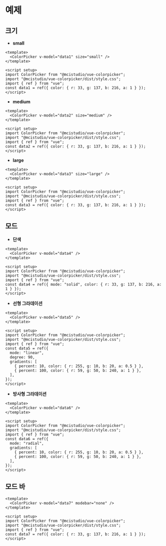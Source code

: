 <script setup>
import { useData } from 'vitepress'
import ColorPicker from '@mcistudio/vue-colorpicker'
import '@mcistudio/vue-colorpicker/dist/style.css'
import { ref } from 'vue'

const data1 = ref({color:{ r: 33, g: 137, b: 216, a: 1 }})
const data2 = ref({color:{ r: 33, g: 137, b: 216, a: 1 }})
const data3 = ref({color:{ r: 33, g: 137, b: 216, a: 1 }})
const data4 = ref({mode:'solid',color:{ r: 33, g: 137, b: 216, a: 1 }})
const data5 = ref({
  mode: 'linear',
  degree: 90,
  gradients: [
    { percent: 10, color: { r: 255, g: 10, b: 20, a: 0.5 } },
    { percent: 100, color: { r: 59, g: 50, b: 240, a: 1 } }
  ]
})
const data6 = ref({
  mode: 'radial',
  gradients: [
    { percent: 10, color: { r: 255, g: 10, b: 20, a: 0.5 } },
    { percent: 100, color: { r: 59, g: 50, b: 240, a: 1 } }
  ]
})
const data7 = ref({color:{ r: 33, g: 137, b: 216, a: 1 }})

function changed(color) {
  console.log('color changed', color)
}
</script>

# 예제

## 크기

- **small**
  <ClientOnly>
  <ColorPicker v-model="data1" size="small" />
  </ClientOnly>

```vue
<template>
  <ColorPicker v-model="data1" size="small" />
</template>

<script setup>
import ColorPicker from "@mcistudio/vue-colorpicker";
import "@mcistudio/vue-colorpicker/dist/style.css";
import { ref } from "vue";
const data1 = ref({ color: { r: 33, g: 137, b: 216, a: 1 } });
</script>
```

- **medium**
  <ClientOnly>
  <ColorPicker v-model="data2" size="medium" />
  </ClientOnly>

```vue
<template>
  <ColorPicker v-model="data2" size="medium" />
</template>

<script setup>
import ColorPicker from "@mcistudio/vue-colorpicker";
import "@mcistudio/vue-colorpicker/dist/style.css";
import { ref } from "vue";
const data2 = ref({ color: { r: 33, g: 137, b: 216, a: 1 } });
</script>
```

- **large**
  <ClientOnly>
  <ColorPicker v-model="data3" size="large" />
  </ClientOnly>

```vue
<template>
  <ColorPicker v-model="data3" size="large" />
</template>

<script setup>
import ColorPicker from "@mcistudio/vue-colorpicker";
import "@mcistudio/vue-colorpicker/dist/style.css";
import { ref } from "vue";
const data3 = ref({ color: { r: 33, g: 137, b: 216, a: 1 } });
</script>
```

## 모드

- **단색**
  <ClientOnly>
  <ColorPicker v-model="data4" />
  </ClientOnly>

```vue
<template>
  <ColorPicker v-model="data4" />
</template>

<script setup>
import ColorPicker from "@mcistudio/vue-colorpicker";
import "@mcistudio/vue-colorpicker/dist/style.css";
import { ref } from "vue";
const data4 = ref({ mode: "solid", color: { r: 33, g: 137, b: 216, a: 1 } });
</script>
```

- **선형 그라데이션**
  <ClientOnly>
  <ColorPicker v-model="data5" />
  </ClientOnly>

```vue
<template>
  <ColorPicker v-model="data5" />
</template>

<script setup>
import ColorPicker from "@mcistudio/vue-colorpicker";
import "@mcistudio/vue-colorpicker/dist/style.css";
import { ref } from "vue";
const data5 = ref({
  mode: "linear",
  degree: 90,
  gradients: [
    { percent: 10, color: { r: 255, g: 10, b: 20, a: 0.5 } },
    { percent: 100, color: { r: 59, g: 50, b: 240, a: 1 } },
  ],
});
</script>
```

- **방사형 그라데이션**
  <ClientOnly>
  <ColorPicker v-model="data6" />
  </ClientOnly>

```vue
<template>
  <ColorPicker v-model="data6" />
</template>

<script setup>
import ColorPicker from "@mcistudio/vue-colorpicker";
import "@mcistudio/vue-colorpicker/dist/style.css";
import { ref } from "vue";
const data6 = ref({
  mode: "radial",
  gradients: [
    { percent: 10, color: { r: 255, g: 10, b: 20, a: 0.5 } },
    { percent: 100, color: { r: 59, g: 50, b: 240, a: 1 } },
  ],
});
</script>
```

## 모드 바

<ClientOnly>
<ColorPicker v-model="data7" modebar="none" />
</ClientOnly>

```vue
<template>
  <ColorPicker v-model="data7" modebar="none" />
</template>

<script setup>
import ColorPicker from "@mcistudio/vue-colorpicker";
import "@mcistudio/vue-colorpicker/dist/style.css";
import { ref } from "vue";
const data7 = ref({ color: { r: 33, g: 137, b: 216, a: 1 } });
</script>
```
